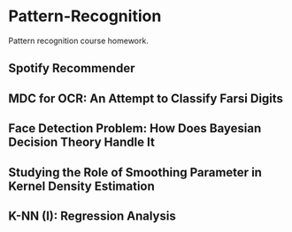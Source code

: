 # Pattern-Recognition
Pattern recognition course homework.

## Spotify Recommender
## MDC for OCR: An Attempt to Classify Farsi Digits
## Face Detection Problem: How Does Bayesian Decision Theory Handle It
## Studying the Role of Smoothing Parameter in Kernel Density Estimation
## K-NN (I): Regression Analysis
